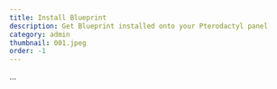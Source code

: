 ```yaml
---
title: Install Blueprint
description: Get Blueprint installed onto your Pterodactyl panel
category: admin
thumbnail: 001.jpeg
order: -1
---
```


...

